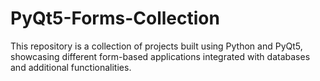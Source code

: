 # PyQt5-Forms-Collection
This repository is a collection of projects built using Python and PyQt5, showcasing different form-based applications integrated with databases and additional functionalities.
